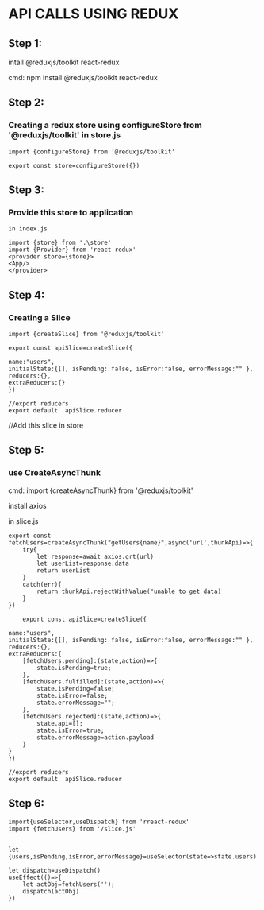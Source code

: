 # API CALLS USING REDUX

## Step 1:

intall @reduxjs/toolkit react-redux

cmd:
npm install @reduxjs/toolkit react-redux

## Step 2:

### Creating a redux store using configureStore from '@reduxjs/toolkit' in store.js

    import {configureStore} from '@reduxjs/toolkit'

    export const store=configureStore({})

## Step 3:

### Provide this store to application

    in index.js

    import {store} from '.\store'
    import {Provider} from 'react-redux'
    <provider store={store}>
    <App/>
    </provider>

## Step 4:

### Creating a Slice

    import {createSlice} from '@reduxjs/toolkit'

    export const apiSlice=createSlice({

    name:"users",
    initialState:{[], isPending: false, isError:false, errorMessage:"" },
    reducers:{},
    extraReducers:{}
    })

    //export reducers
    export default  apiSlice.reducer

//Add this slice in store

## Step 5:

### use CreateAsyncThunk

cmd:
import {createAsyncThunk} from '@reduxjs/toolkit'

install axios

in slice.js

    export const fetchUsers=createAsyncThunk("getUsers{name}",async('url',thunkApi)=>{
        try{
            let response=await axios.grt(url)
            let userList=response.data
            return userList
        }
        catch(err){
            return thunkApi.rejectWithValue("unable to get data)
        }
    })

        export const apiSlice=createSlice({

    name:"users",
    initialState:{[], isPending: false, isError:false, errorMessage:"" },
    reducers:{},
    extraReducers:{
        [fetchUsers.pending]:(state,action)=>{
            state.isPending=true;
        },
        [fetchUsers.fulfilled]:(state,action)=>{
            state.isPending=false;
            state.isError=false;
            state.errorMessage="";
        },
        [fetchUsers.rejected]:(state,action)=>{
            state.api=[];
            state.isError=true;
            state.errorMessage=action.payload
        }
    }
    })

    //export reducers
    export default  apiSlice.reducer

## Step 6:

    import{useSelector,useDispatch} from 'rreact-redux'
    import {fetchUsers} from '/slice.js'


    let {users,isPending,isError,errorMessage}=useSelector(state=>state.users)

    let dispatch=useDispatch()
    useEffect(()=>{
        let actObj=fetchUsers('');
        dispatch(actObj)
    })
